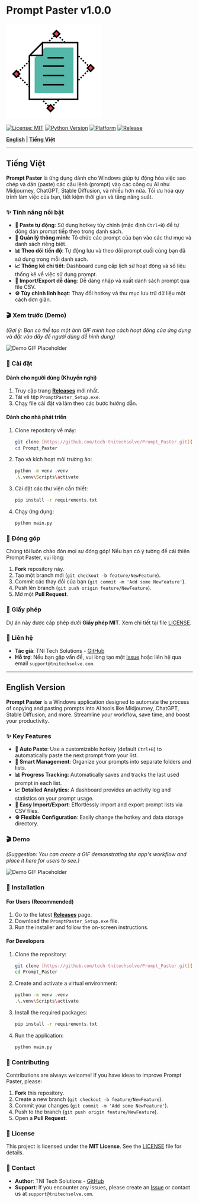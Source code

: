 # Prompt Paster v1.0.0

![Logo](https://raw.githubusercontent.com/tech-tnitechsolve/Prompt_Paster/main/logos/logo.png)

[![License: MIT](https://img.shields.io/badge/License-MIT-yellow.svg)](https://opensource.org/licenses/MIT)
[![Python Version](https://img.shields.io/badge/python-3.8+-blue.svg)](https://www.python.org/downloads/)
[![Platform](https://img.shields.io/badge/platform-Windows-lightgrey.svg)](https://www.microsoft.com/windows)
[![Release](https://img.shields.io/github/v/release/tech-tnitechsolve/Prompt_Paster)](https://github.com/tech-tnitechsolve/Prompt_Paster/releases)

**[English](#english-version) | [Tiếng Việt](#tiếng-việt)**

---

## Tiếng Việt

**Prompt Paster** là ứng dụng dành cho Windows giúp tự động hóa việc sao chép và dán (paste) các câu lệnh (prompt) vào các công cụ AI như Midjourney, ChatGPT, Stable Diffusion, và nhiều hơn nữa. Tối ưu hóa quy trình làm việc của bạn, tiết kiệm thời gian và tăng năng suất.

### ✨ Tính năng nổi bật

- **🚀 Paste tự động**: Sử dụng hotkey tùy chỉnh (mặc định `Ctrl+B`) để tự động dán prompt tiếp theo trong danh sách.
- **📂 Quản lý thông minh**: Tổ chức các prompt của bạn vào các thư mục và danh sách riêng biệt.
- **📊 Theo dõi tiến độ**: Tự động lưu và theo dõi prompt cuối cùng bạn đã sử dụng trong mỗi danh sách.
- **📈 Thống kê chi tiết**: Dashboard cung cấp lịch sử hoạt động và số liệu thống kê về việc sử dụng prompt.
- **🔄 Import/Export dễ dàng**: Dễ dàng nhập và xuất danh sách prompt qua file CSV.
- **⚙️ Tùy chỉnh linh hoạt**: Thay đổi hotkey và thư mục lưu trữ dữ liệu một cách đơn giản.

### 🎬 Xem trước (Demo)

*(Gợi ý: Bạn có thể tạo một ảnh GIF minh họa cách hoạt động của ứng dụng và đặt vào đây để người dùng dễ hình dung)*

![Demo GIF Placeholder](https://placehold.co/800x400/f0f0f0/333333?text=H%C3%ACnh+minh+h%E1%BB%8Da+ho%E1%BA%A1t+%C4%91%E1%BB%99ng)

### 💾 Cài đặt

#### Dành cho người dùng (Khuyến nghị)

1.  Truy cập trang [**Releases**](https://github.com/tech-tnitechsolve/Prompt_Paster/releases) mới nhất.
2.  Tải về tệp `PromptPaster_Setup.exe`.
3.  Chạy file cài đặt và làm theo các bước hướng dẫn.

#### Dành cho nhà phát triển

1.  Clone repository về máy:
    ```bash
    git clone [https://github.com/tech-tnitechsolve/Prompt_Paster.git](https://github.com/tech-tnitechsolve/Prompt_Paster.git)
    cd Prompt_Paster
    ```

2.  Tạo và kích hoạt môi trường ảo:
    ```bash
    python -m venv .venv
    .\.venv\Scripts\activate
    ```

3.  Cài đặt các thư viện cần thiết:
    ```bash
    pip install -r requirements.txt
    ```

4.  Chạy ứng dụng:
    ```bash
    python main.py
    ```

### 🤝 Đóng góp

Chúng tôi luôn chào đón mọi sự đóng góp! Nếu bạn có ý tưởng để cải thiện Prompt Paster, vui lòng:

1.  **Fork** repository này.
2.  Tạo một branch mới (`git checkout -b feature/NewFeature`).
3.  Commit các thay đổi của bạn (`git commit -m 'Add some NewFeature'`).
4.  Push lên branch (`git push origin feature/NewFeature`).
5.  Mở một **Pull Request**.

### 📜 Giấy phép

Dự án này được cấp phép dưới **Giấy phép MIT**. Xem chi tiết tại file [LICENSE](LICENSE).

### 📧 Liên hệ

- **Tác giả**: TNI Tech Solutions - [GitHub](https://github.com/tech-tnitechsolve)
- **Hỗ trợ**: Nếu bạn gặp vấn đề, vui lòng tạo một [Issue](https://github.com/tech-tnitechsolve/Prompt_Paster/issues) hoặc liên hệ qua email `support@tnitechsolve.com`.

---

## English Version

**Prompt Paster** is a Windows application designed to automate the process of copying and pasting prompts into AI tools like Midjourney, ChatGPT, Stable Diffusion, and more. Streamline your workflow, save time, and boost your productivity.

### ✨ Key Features

- **🚀 Auto Paste**: Use a customizable hotkey (default `Ctrl+B`) to automatically paste the next prompt from your list.
- **📂 Smart Management**: Organize your prompts into separate folders and lists.
- **📊 Progress Tracking**: Automatically saves and tracks the last used prompt in each list.
- **📈 Detailed Analytics**: A dashboard provides an activity log and statistics on your prompt usage.
- **🔄 Easy Import/Export**: Effortlessly import and export prompt lists via CSV files.
- **⚙️ Flexible Configuration**: Easily change the hotkey and data storage directory.

### 🎬 Demo

*(Suggestion: You can create a GIF demonstrating the app's workflow and place it here for users to see.)*

![Demo GIF Placeholder](https://placehold.co/800x400/f0f0f0/333333?text=App+Workflow+Demo)

### 💾 Installation

#### For Users (Recommended)

1.  Go to the latest [**Releases**](https://github.com/tech-tnitechsolve/Prompt_Paster/releases) page.
2.  Download the `PromptPaster_Setup.exe` file.
3.  Run the installer and follow the on-screen instructions.

#### For Developers

1.  Clone the repository:
    ```bash
    git clone [https://github.com/tech-tnitechsolve/Prompt_Paster.git](https://github.com/tech-tnitechsolve/Prompt_Paster.git)
    cd Prompt_Paster
    ```

2.  Create and activate a virtual environment:
    ```bash
    python -m venv .venv
    .\.venv\Scripts\activate
    ```

3.  Install the required packages:
    ```bash
    pip install -r requirements.txt
    ```

4.  Run the application:
    ```bash
    python main.py
    ```

### 🤝 Contributing

Contributions are always welcome! If you have ideas to improve Prompt Paster, please:

1.  **Fork** this repository.
2.  Create a new branch (`git checkout -b feature/NewFeature`).
3.  Commit your changes (`git commit -m 'Add some NewFeature'`).
4.  Push to the branch (`git push origin feature/NewFeature`).
5.  Open a **Pull Request**.

### 📜 License

This project is licensed under the **MIT License**. See the [LICENSE](LICENSE) file for details.

### 📧 Contact

- **Author**: TNI Tech Solutions - [GitHub](https://github.com/tech-tnitechsolve)
- **Support**: If you encounter any issues, please create an [Issue](https://github.com/tech-tnitechsolve/Prompt_Paster/issues) or contact us at `support@tnitechsolve.com`.

